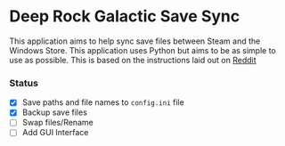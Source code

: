 # Deep Rock Galactic Save Sync
This application aims to help sync save files between Steam and the Windows Store. This application uses Python but aims to be as simple to use as possible. This is based on the instructions laid out on [Reddit](https://www.reddit.com/r/DeepRockGalactic/comments/e7hptr/how_to_transfer_your_steam_save_to_windows_10_and/)

### Status
- [X] Save paths and file names to `config.ini` file
- [X] Backup save files
- [ ] Swap files/Rename
- [ ] Add GUI Interface
